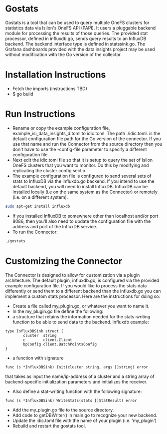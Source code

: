 # Gostats
Gostats is a tool that can be used to query multiple OneFS clusters for statistics data via Isilon's OneFS API (PAPI). It users a pluggable backend module for processing the results of those queries. The provided stat processor, defined in influxdb.go, sends query results to an InfluxDB backend. The backend interface type is defined in statssink.go. The Grafana dashboards provided with the data insights project may be used without modification with the Go version of the collector.

# Installation Instructions
* Fetch the imports (instructions TBD)
* $ go build

# Run Instructions
* Rename or copy the example configuration file, example_isi_data_insights_d.toml to idic.toml. The path ./idic.toml. is the default configuration file path for the Go version of the connector. If you use that name and run the Connector from the source directory then you don't have to use the -config-file parameter to specify a different configuration file.
* Next edit the idic.toml file so that it is setup to query the set of Isilon OneFS clusters that you want to monitor. Do this by modifying and replicating the  cluster config sectio
* The example configuration file is configured to send several sets of stats to InfluxDB via the influxdb.go backend. If you intend to use the default backend, you will need to install InfluxDB. InfluxDB can be installed locally (i.e on the same system as the Connector) or remotely (i.e. on a different system).
```sh
sudo apt-get install influxdb
```
* If you installed InfluxDB to somewhere other than localhost and/or port 8086, then you'll also need to update the configuration file with the address and port of the InfluxDB service.
* To run the Connector:
```sh
./gostats
```

# Customizing the Connector
The Connector is designed to allow for customization via a plugin architecture. The default plugin, influxdb.go, is configured via the provided example configuration file. If you would like to process the stats data differently or send them to a different backend than the influxdb.go you can implement a custom stats processor. Here are the instructions for doing so:
* Create a file called my_plugin.go, or whatever you want to name it.
* In the my_plugin.go file define the following:
 * a structure that retains the information needed for the stats-writing function to be able to send data to the backend. Influxdb example:
```
type InfluxDBSink struct {
        cluster  string
        c        client.Client
        bpConfig client.BatchPointsConfig
}
```
 * a function with signature
```
func (s *InfluxDBSink) Init(cluster string, args []string) error
```
that takes as input the name/ip-address of a cluster and a string array of backend-specific initialization parameters and initializes the receiver.
 * Also define a stat-writing function with the following signature:
```
func (s *InfluxDBSink) WriteStats(stats []StatResult) error
```
* Add the my_plugin.go file to the source directory.
* Add code to getDBWriter() in main.go to recognize your new backend.
* Update the idic.toml file with the name of your plugin (i.e. 'my_plugin')
* Rebuild and restart the gostats tool.
